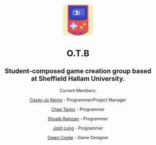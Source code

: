 
<p align="center"><img src="https://raw.githubusercontent.com/O-T-B/.github/main/profile/logo.svg" width="20%"></p>

<h1 align="center">O.T.B</h1>
<h2 align="center">Student-composed game creation group based at Sheffield Hallam University.</h2>

<p align="center">Current Members:</p>
<p align="center"><a href="https://github.com/CaseyJoK" target="_blank">Casey-Jo Kenny</a> - Programmer/Project Manager</p>
<p align="center"><a href="https://github.com/SuperslowJelly" target="_blank">Chae Taylor</a> - Programmer</p>
<p align="center"><a href="https://github.com/shoaibramzan" target="_blank">Shoaib Ramzan</a> - Programmer</p>
<p align="center"><a href="https://github.com/Hoopie801" target="_blank">Josh Long</a> - Programmer</p>
<p align="center"><a href="" target="_blank">Owen Cooke</a> - Game Designer</p>
